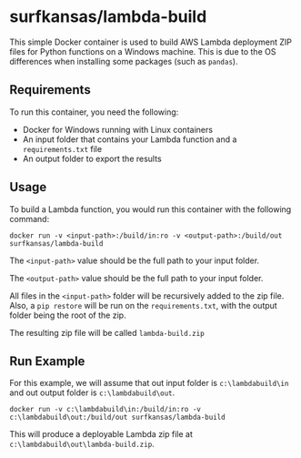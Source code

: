 # surfkansas/lambda-build

This simple Docker container is used to build AWS Lambda deployment ZIP files for Python functions on a Windows machine.  This is due to the OS differences when installing some packages (such as `pandas`).

## Requirements

To run this container, you need the following:

* Docker for Windows running with Linux containers
* An input folder that contains your Lambda function and a `requirements.txt` file
* An output folder to export the results

## Usage

To build a Lambda function, you would run this container with the following command:

```
docker run -v <input-path>:/build/in:ro -v <output-path>:/build/out surfkansas/lambda-build
```

The `<input-path>` value should be the full path to your input folder.

The `<output-path>` value should be the full path to your input folder.

All files in the `<input-path>` folder will be recursively added to the zip file.  Also, a `pip restore` will be run on the `requirements.txt`, with the output folder being the root of the zip.

The resulting zip file will be called `lambda-build.zip` 

## Run Example

For this example, we will assume that out input folder is `c:\lambdabuild\in` and out output folder is `c:\lambdabuild\out`.

```
docker run -v c:\lambdabuild\in:/build/in:ro -v c:\lambdabuild\out:/build/out surfkansas/lambda-build
```

This will produce a deployable Lambda zip file at `c:\lambdabuild\out\lambda-build.zip`.